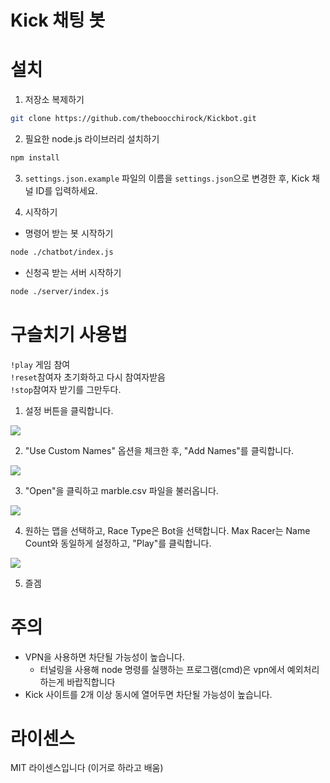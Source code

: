 # Kick 채팅 봇


# 설치

1. 저장소 복제하기
```bash
git clone https://github.com/theboocchirock/Kickbot.git
```

2. 필요한 node.js 라이브러리 설치하기
```bash
npm install
```
3. ``settings.json.example`` 파일의 이름을 ``settings.json``으로 변경한 후, Kick 채널 ID를 입력하세요.

4. 시작하기
* 명령어 받는 봇 시작하기
```bash
node ./chatbot/index.js
```
* 신청곡 받는 서버 시작하기
```bash
node ./server/index.js
```

# 구슬치기 사용법
``!play`` 게임 참여<br>
``!reset``참여자 초기화하고 다시 참여자받음<br>
``!stop``참여자 받기를 그만두다.<br>
1. 설정 버튼을 클릭합니다.<br>
<img src="https://github.com/theboocchirock/Kickbot/blob/main/marble1.png?raw=true">

2. "Use Custom Names" 옵션을 체크한 후, "Add Names"를 클릭합니다.<br>
<img src="https://github.com/theboocchirock/Kickbot/blob/main/marble2.png?raw=true">

3. "Open"을 클릭하고 marble.csv 파일을 불러옵니다.<br>
<img src="https://github.com/theboocchirock/Kickbot/blob/main/marble3.png?raw=true">

4. 원하는 맵을 선택하고, Race Type은 Bot을 선택합니다. Max Racer는 Name Count와 동일하게 설정하고, "Play"를 클릭합니다.<br>
<img src="https://github.com/theboocchirock/Kickbot/blob/main/marble4.png?raw=true">

5. 즐겜

# 주의
* VPN을 사용하면 차단될 가능성이 높습니다.
  *  터널링을 사용해 node 명령를 실행하는 프로그램(cmd)은 vpn에서 예외처리 하는게 바랍직합니다<br>
* Kick 사이트를 2개 이상 동시에 열어두면 차단될 가능성이 높습니다.

# 라이센스
MIT 라이센스입니다 (이거로 하라고 배움)
